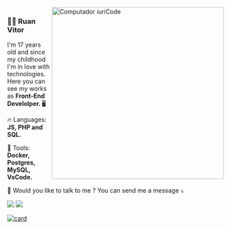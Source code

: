 <img src="https://raw.githubusercontent.com/MicaelliMedeiros/micaellimedeiros/master/image/computer-illustration.png" min-width="400px" max-width="400px" width="400px" align="right" alt="Computador iuriCode">

<h3> 👨‍💻 Ruan Vitor </h3>

<p align="left"> 
   I'm 17 years old and since my childhood I'm in love with technologies.
  Here you can see my works as <strong> Front-End Develolper. </strong> 🖥️
</p>

<p align="left">
  🔥 Languages: <strong> JS, PHP and SQL. </strong>
</p>

<p align="left">
  💼 Tools: <strong> Docker, Postgres, MySQL, VsCode.</strong>
</p>

<p align="left">
  💌 Would you like to talk to me ? You can send me a message ⤵️
</p>

<p align="left">
  <a href="ruanvelpidio@hotmail.com" alt="Gmail">
  <img src="https://img.shields.io/badge/-Gmail-FF0000?style=flat-square&labelColor=FF0000&logo=gmail&logoColor=white&link=LINK-DO-SEU-EMAIL" /></a>

  <a href="https://www.linkedin.com/in/ruan-vitor-elpídio-61232b1b7/" alt="Linkedin">
  <img src="https://img.shields.io/badge/-Linkedin-0e76a8?style=flat-square&logo=Linkedin&logoColor=white&link=LINK-DO-SEU-LINKEDIN" /></a>
</p>  

[![card](https://github-readme-stats.vercel.app/api?username=RuanDevJs&theme=radical)](https://github.com/RuanDevJs/)
